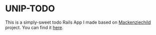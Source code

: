 # UNIP-TODO

This is a simply-sweet todo Rails App I made based on [Mackenziechild](https://github.com/mackenziechild/Todo-App.git) project. You can find it [here](https://github.com/mackenziechild/Todo-App).
